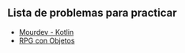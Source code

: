 ## Lista de problemas para practicar

- [Mourdev - Kotlin](https://github.com/mouredev/Weekly-Challenge-2022-Kotlin)
- [RPG con Objetos](https://github.com/Ada-Online-2da-Gen/ejercicios-javascript/blob/master/16-oop.md)